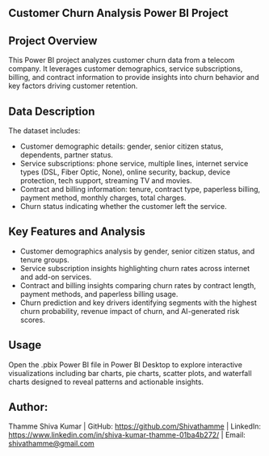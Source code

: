 ## Customer Churn Analysis Power BI Project

## Project Overview
This Power BI project analyzes customer churn data from a telecom company. It leverages customer demographics, service subscriptions, billing, and contract information to provide insights into churn behavior and key factors driving customer retention.

## Data Description

The dataset includes:
- Customer demographic details: gender, senior citizen status, dependents, partner status.
- Service subscriptions: phone service, multiple lines, internet service types (DSL, Fiber Optic, None), online security, backup, device protection, tech support, streaming TV and movies.
- Contract and billing information: tenure, contract type, paperless billing, payment method, monthly charges, total charges.
- Churn status indicating whether the customer left the service.

## Key Features and Analysis
- Customer demographics analysis by gender, senior citizen status, and tenure groups.
- Service subscription insights highlighting churn rates across internet and add-on services.
- Contract and billing insights comparing churn rates by contract length, payment methods, and paperless billing usage.
- Churn prediction and key drivers identifying segments with the highest churn probability, revenue impact of churn, and AI-generated risk scores.

## Usage
Open the .pbix Power BI file in Power BI Desktop to explore interactive visualizations including bar charts, pie charts, scatter plots, and waterfall charts designed to reveal patterns and actionable insights.

## Author:
Thamme Shiva Kumar
| GitHub: https://github.com/Shivathamme
| LinkedIn: https://www.linkedin.com/in/shiva-kumar-thamme-01ba4b272/
| Email: shivathamme@gmail.com


